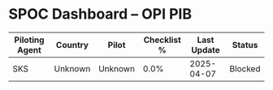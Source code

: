 # SPOC Dashboard – OPI PIB

| Piloting Agent | Country | Pilot | Checklist % | Last Update | Status |
|----------------|---------|--------|--------------|-------------|--------|
| SKS | Unknown | Unknown | 0.0% | 2025-04-07 | Blocked |
